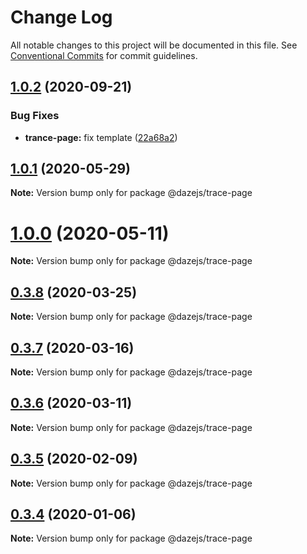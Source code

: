 # Change Log

All notable changes to this project will be documented in this file.
See [Conventional Commits](https://conventionalcommits.org) for commit guidelines.

## [1.0.2](https://github.com/dazejs/daze/compare/@dazejs/trace-page@1.0.1...@dazejs/trace-page@1.0.2) (2020-09-21)


### Bug Fixes

* **trance-page:** fix template ([22a68a2](https://github.com/dazejs/daze/commit/22a68a2e6e2b52b78b66286d32c481d608e6fe1c))





## [1.0.1](https://github.com/dazejs/daze/compare/@dazejs/trace-page@1.0.0...@dazejs/trace-page@1.0.1) (2020-05-29)

**Note:** Version bump only for package @dazejs/trace-page





# [1.0.0](https://github.com/dazejs/daze/compare/@dazejs/trace-page@0.3.8...@dazejs/trace-page@1.0.0) (2020-05-11)

**Note:** Version bump only for package @dazejs/trace-page





## [0.3.8](https://github.com/dazejs/daze/compare/@dazejs/trace-page@0.3.7...@dazejs/trace-page@0.3.8) (2020-03-25)

**Note:** Version bump only for package @dazejs/trace-page





## [0.3.7](https://github.com/dazejs/daze/compare/@dazejs/trace-page@0.3.6...@dazejs/trace-page@0.3.7) (2020-03-16)

**Note:** Version bump only for package @dazejs/trace-page





## [0.3.6](https://github.com/dazejs/daze/compare/@dazejs/trace-page@0.3.5...@dazejs/trace-page@0.3.6) (2020-03-11)

**Note:** Version bump only for package @dazejs/trace-page





## [0.3.5](https://github.com/dazejs/daze/compare/@dazejs/trace-page@0.3.4...@dazejs/trace-page@0.3.5) (2020-02-09)

**Note:** Version bump only for package @dazejs/trace-page





## [0.3.4](https://github.com/dazejs/daze/compare/@dazejs/trace-page@0.3.3...@dazejs/trace-page@0.3.4) (2020-01-06)

**Note:** Version bump only for package @dazejs/trace-page
